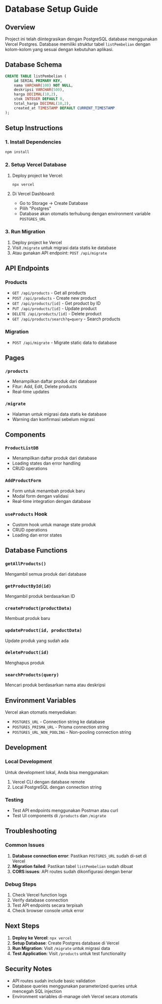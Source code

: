 # Database Setup Guide

## Overview

Project ini telah diintegrasikan dengan PostgreSQL database menggunakan Vercel Postgres. Database memiliki struktur tabel `listPembelian` dengan kolom-kolom yang sesuai dengan kebutuhan aplikasi.

## Database Schema

```sql
CREATE TABLE listPembelian (
    id SERIAL PRIMARY KEY,
    nama VARCHAR(100) NOT NULL,
    deskripsi VARCHAR(500),
    harga DECIMAL(10,2),
    stok INTEGER DEFAULT 0,
    total_harga DECIMAL(10,2),
    created_at TIMESTAMP DEFAULT CURRENT_TIMESTAMP
);
```

## Setup Instructions

### 1. Install Dependencies

```bash
npm install
```

### 2. Setup Vercel Database

1. Deploy project ke Vercel:

   ```bash
   npx vercel
   ```

2. Di Vercel Dashboard:
   - Go to Storage → Create Database
   - Pilih "Postgres"
   - Database akan otomatis terhubung dengan environment variable `POSTGRES_URL`

### 3. Run Migration

1. Deploy project ke Vercel
2. Visit `/migrate` untuk migrasi data statis ke database
3. Atau gunakan API endpoint: `POST /api/migrate`

## API Endpoints

### Products

- `GET /api/products` - Get all products
- `POST /api/products` - Create new product
- `GET /api/products/[id]` - Get product by ID
- `PUT /api/products/[id]` - Update product
- `DELETE /api/products/[id]` - Delete product
- `GET /api/products/search?q=query` - Search products

### Migration

- `POST /api/migrate` - Migrate static data to database

## Pages

### `/products`

- Menampilkan daftar produk dari database
- Fitur: Add, Edit, Delete products
- Real-time updates

### `/migrate`

- Halaman untuk migrasi data statis ke database
- Warning dan konfirmasi sebelum migrasi

## Components

### `ProductListDB`

- Menampilkan daftar produk dari database
- Loading states dan error handling
- CRUD operations

### `AddProductForm`

- Form untuk menambah produk baru
- Modal form dengan validasi
- Real-time integration dengan database

### `useProducts` Hook

- Custom hook untuk manage state produk
- CRUD operations
- Loading dan error states

## Database Functions

### `getAllProducts()`

Mengambil semua produk dari database

### `getProductById(id)`

Mengambil produk berdasarkan ID

### `createProduct(productData)`

Membuat produk baru

### `updateProduct(id, productData)`

Update produk yang sudah ada

### `deleteProduct(id)`

Menghapus produk

### `searchProducts(query)`

Mencari produk berdasarkan nama atau deskripsi

## Environment Variables

Vercel akan otomatis menyediakan:

- `POSTGRES_URL` - Connection string ke database
- `POSTGRES_PRISMA_URL` - Prisma connection string
- `POSTGRES_URL_NON_POOLING` - Non-pooling connection string

## Development

### Local Development

Untuk development lokal, Anda bisa menggunakan:

1. Vercel CLI dengan database remote
2. Local PostgreSQL dengan connection string

### Testing

- Test API endpoints menggunakan Postman atau curl
- Test UI components di `/products` dan `/migrate`

## Troubleshooting

### Common Issues

1. **Database connection error**: Pastikan `POSTGRES_URL` sudah di-set di Vercel
2. **Migration failed**: Pastikan tabel `listPembelian` sudah dibuat
3. **CORS issues**: API routes sudah dikonfigurasi dengan benar

### Debug Steps

1. Check Vercel function logs
2. Verify database connection
3. Test API endpoints secara terpisah
4. Check browser console untuk error

## Next Steps

1. **Deploy ke Vercel**: `npx vercel`
2. **Setup Database**: Create Postgres database di Vercel
3. **Run Migration**: Visit `/migrate` untuk migrasi data
4. **Test Application**: Visit `/products` untuk test functionality

## Security Notes

- API routes sudah include basic validation
- Database queries menggunakan parameterized queries untuk mencegah SQL injection
- Environment variables di-manage oleh Vercel secara otomatis
